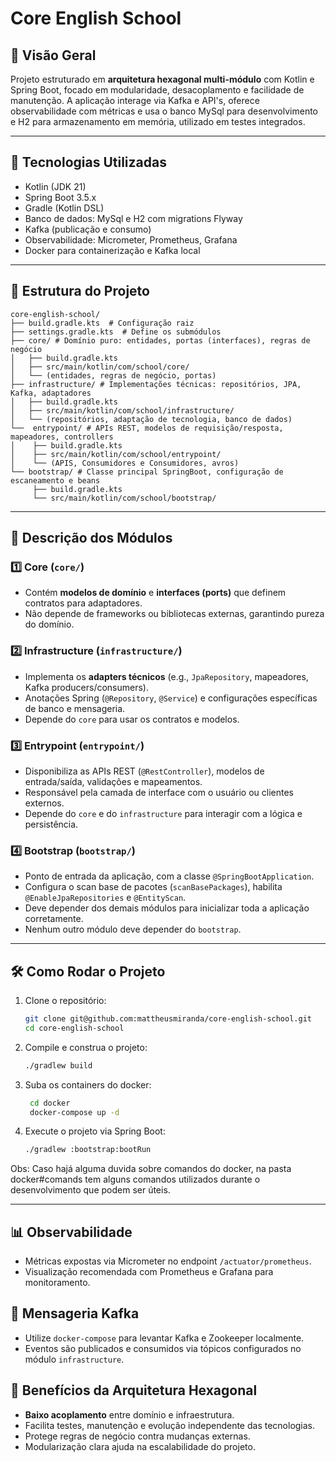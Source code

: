 # Core English School
## 📌 Visão Geral
Projeto estruturado em **arquitetura hexagonal multi-módulo** com Kotlin e Spring Boot, focado em modularidade, desacoplamento e facilidade de manutenção. A aplicação interage via Kafka e API's, oferece observabilidade com métricas e usa o banco MySql para desenvolvimento e H2 para armazenamento em memória, utilizado em testes integrados.

---

## 🚀 Tecnologias Utilizadas

- Kotlin (JDK 21)
- Spring Boot 3.5.x
- Gradle (Kotlin DSL)
- Banco de dados: MySql e H2 com migrations Flyway
- Kafka (publicação e consumo)
- Observabilidade: Micrometer, Prometheus, Grafana
- Docker para containerização e Kafka local

---

## 📂 Estrutura do Projeto
```
core-english-school/
├── build.gradle.kts  # Configuração raiz
├── settings.gradle.kts  # Define os submódulos
├── core/ # Domínio puro: entidades, portas (interfaces), regras de negócio
│   ├── build.gradle.kts
│   ├── src/main/kotlin/com/school/core/
│   └── (entidades, regras de negócio, portas)
├── infrastructure/ # Implementações técnicas: repositórios, JPA, Kafka, adaptadores
│   ├── build.gradle.kts
│   ├── src/main/kotlin/com/school/infrastructure/
│   └── (repositórios, adaptação de tecnologia, banco de dados)
└──  entrypoint/ # APIs REST, modelos de requisição/resposta, mapeadores, controllers
│    ├── build.gradle.kts
│    ├── src/main/kotlin/com/school/entrypoint/
│    └── (APIS, Consumidores e Consumidores, avros)
└── bootstrap/ # Classe principal SpringBoot, configuração de escaneamento e beans
     ├── build.gradle.kts
     └── src/main/kotlin/com/school/bootstrap/
```
---
## 🔹 Descrição dos Módulos

### 1️⃣ Core (`core/`)
- Contém **modelos de domínio** e **interfaces (ports)** que definem contratos para adaptadores.
- Não depende de frameworks ou bibliotecas externas, garantindo pureza do domínio.

### 2️⃣ Infrastructure (`infrastructure/`)
- Implementa os **adapters técnicos** (e.g., `JpaRepository`, mapeadores, Kafka producers/consumers).
- Anotações Spring (`@Repository`, `@Service`) e configurações específicas de banco e mensageria.
- Depende do `core` para usar os contratos e modelos.

### 3️⃣ Entrypoint (`entrypoint/`)
- Disponibiliza as APIs REST (`@RestController`), modelos de entrada/saída, validações e mapeamentos.
- Responsável pela camada de interface com o usuário ou clientes externos.
- Depende do `core` e do `infrastructure` para interagir com a lógica e persistência.

### 4️⃣ Bootstrap (`bootstrap/`)
- Ponto de entrada da aplicação, com a classe `@SpringBootApplication`.
- Configura o scan base de pacotes (`scanBasePackages`), habilita `@EnableJpaRepositories` e `@EntityScan`.
- Deve depender dos demais módulos para inicializar toda a aplicação corretamente.
- Nenhum outro módulo deve depender do `bootstrap`.

---

## 🛠️ Como Rodar o Projeto
1. Clone o repositório:
   ```sh
   git clone git@github.com:mattheusmiranda/core-english-school.git
   cd core-english-school
   ```
2. Compile e construa o projeto:
   ```sh
   ./gradlew build
   ```
3. Suba os containers do docker:
   ```sh
    cd docker
    docker-compose up -d
   ```
4. Execute o projeto via Spring Boot:
   ```sh
   ./gradlew :bootstrap:bootRun
   ```
Obs: Caso hajá alguma duvida sobre comandos do docker, na pasta docker#comands tem alguns comandos utilizados durante o desenvolvimento que podem ser úteis.

---

## 📊 Observabilidade
- Métricas expostas via Micrometer no endpoint `/actuator/prometheus`.
- Visualização recomendada com Prometheus e Grafana para monitoramento.

## 📩 Mensageria Kafka
- Utilize `docker-compose` para levantar Kafka e Zookeeper localmente.
- Eventos são publicados e consumidos via tópicos configurados no módulo `infrastructure`.

## 🎯 Benefícios da Arquitetura Hexagonal
- **Baixo acoplamento** entre domínio e infraestrutura.
- Facilita testes, manutenção e evolução independente das tecnologias.
- Protege regras de negócio contra mudanças externas.
- Modularização clara ajuda na escalabilidade do projeto.
